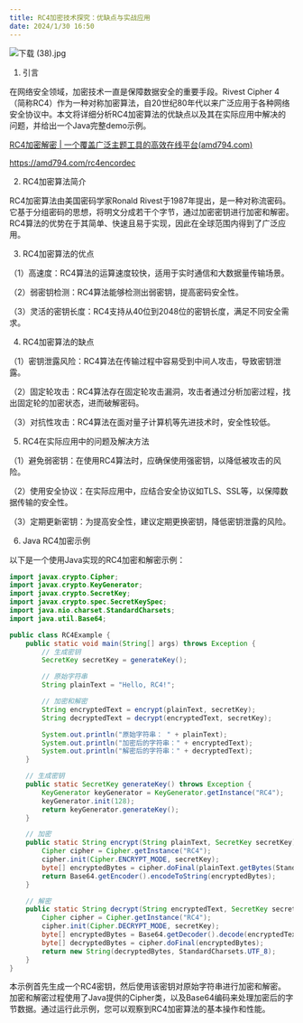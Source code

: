 ```yaml
---
title: RC4加密技术探究：优缺点与实战应用
date: 2024/1/30 16:50
---
```




![下载 (38).jpg](https://p6-juejin.byteimg.com/tos-cn-i-k3u1fbpfcp/684ac61458194a7d82ac2a058db40729~tplv-k3u1fbpfcp-jj-mark:0:0:0:0:q75.image#?w=1024&h=768&s=190710&e=jpg&b=e7d8bd)

1. 引言

在网络安全领域，加密技术一直是保障数据安全的重要手段。Rivest Cipher 4（简称RC4）作为一种对称加密算法，自20世纪80年代以来广泛应用于各种网络安全协议中。本文将详细分析RC4加密算法的优缺点以及其在实际应用中解决的问题，并给出一个Java完整demo示例。

[RC4加密解密 | 一个覆盖广泛主题工具的高效在线平台(amd794.com)](https://amd794.com/rc4encordec)

https://amd794.com/rc4encordec

2. RC4加密算法简介

RC4加密算法由美国密码学家Ronald Rivest于1987年提出，是一种对称流密码。它基于分组密码的思想，将明文分成若干个字节，通过加密密钥进行加密和解密。RC4算法的优势在于其简单、快速且易于实现，因此在全球范围内得到了广泛应用。

3. RC4加密算法的优点

（1）高速度：RC4算法的运算速度较快，适用于实时通信和大数据量传输场景。

（2）弱密钥检测：RC4算法能够检测出弱密钥，提高密码安全性。

（3）灵活的密钥长度：RC4支持从40位到2048位的密钥长度，满足不同安全需求。

4. RC4加密算法的缺点

（1）密钥泄露风险：RC4算法在传输过程中容易受到中间人攻击，导致密钥泄露。

（2）固定轮攻击：RC4算法存在固定轮攻击漏洞，攻击者通过分析加密过程，找出固定轮的加密状态，进而破解密码。

（3）对抗性攻击：RC4算法在面对量子计算机等先进技术时，安全性较低。

5. RC4在实际应用中的问题及解决方法

（1）避免弱密钥：在使用RC4算法时，应确保使用强密钥，以降低被攻击的风险。

（2）使用安全协议：在实际应用中，应结合安全协议如TLS、SSL等，以保障数据传输的安全性。

（3）定期更新密钥：为提高安全性，建议定期更换密钥，降低密钥泄露的风险。

6. Java RC4加密示例

以下是一个使用Java实现的RC4加密和解密示例：

```java
import javax.crypto.Cipher;
import javax.crypto.KeyGenerator;
import javax.crypto.SecretKey;
import javax.crypto.spec.SecretKeySpec;
import java.nio.charset.StandardCharsets;
import java.util.Base64;

public class RC4Example {
    public static void main(String[] args) throws Exception {
        // 生成密钥
        SecretKey secretKey = generateKey();

        // 原始字符串
        String plainText = "Hello, RC4!";

        // 加密和解密
        String encryptedText = encrypt(plainText, secretKey);
        String decryptedText = decrypt(encryptedText, secretKey);

        System.out.println("原始字符串： " + plainText);
        System.out.println("加密后的字符串：" + encryptedText);
        System.out.println("解密后的字符串：" + decryptedText);
    }

    // 生成密钥
    public static SecretKey generateKey() throws Exception {
        KeyGenerator keyGenerator = KeyGenerator.getInstance("RC4");
        keyGenerator.init(128);
        return keyGenerator.generateKey();
    }

    // 加密
    public static String encrypt(String plainText, SecretKey secretKey) throws Exception {
        Cipher cipher = Cipher.getInstance("RC4");
        cipher.init(Cipher.ENCRYPT_MODE, secretKey);
        byte[] encryptedBytes = cipher.doFinal(plainText.getBytes(StandardCharsets.UTF_8));
        return Base64.getEncoder().encodeToString(encryptedBytes);
    }

    // 解密
    public static String decrypt(String encryptedText, SecretKey secretKey) throws Exception {
        Cipher cipher = Cipher.getInstance("RC4");
        cipher.init(Cipher.DECRYPT_MODE, secretKey);
        byte[] encryptedBytes = Base64.getDecoder().decode(encryptedText);
        byte[] decryptedBytes = cipher.doFinal(encryptedBytes);
        return new String(decryptedBytes, StandardCharsets.UTF_8);
    }
}
```

本示例首先生成一个RC4密钥，然后使用该密钥对原始字符串进行加密和解密。加密和解密过程使用了Java提供的Cipher类，以及Base64编码来处理加密后的字节数据。通过运行此示例，您可以观察到RC4加密算法的基本操作和性能。

